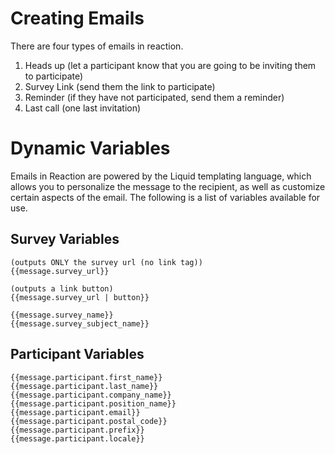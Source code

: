 # Creating Emails

There are four types of emails in reaction.

1. Heads up (let a participant know that you are going to be inviting them to participate)
2. Survey Link (send them the link to participate)
3. Reminder (if they have not participated, send them a reminder)
4. Last call (one last invitation)

# Dynamic Variables

Emails in Reaction are powered by the Liquid templating language, which allows you to personalize the message to the recipient, as well as customize certain aspects of the email. The following is a list of variables available for use.

## Survey Variables

``` liquid
(outputs ONLY the survey url (no link tag))
{{message.survey_url}}

(outputs a link button)
{{message.survey_url | button}}

{{message.survey_name}}
{{message.survey_subject_name}}
```

## Participant Variables

``` liquid
{{message.participant.first_name}}
{{message.participant.last_name}}
{{message.participant.company_name}}
{{message.participant.position_name}}
{{message.participant.email}}
{{message.participant.postal_code}}
{{message.participant.prefix}}
{{message.participant.locale}}
```

